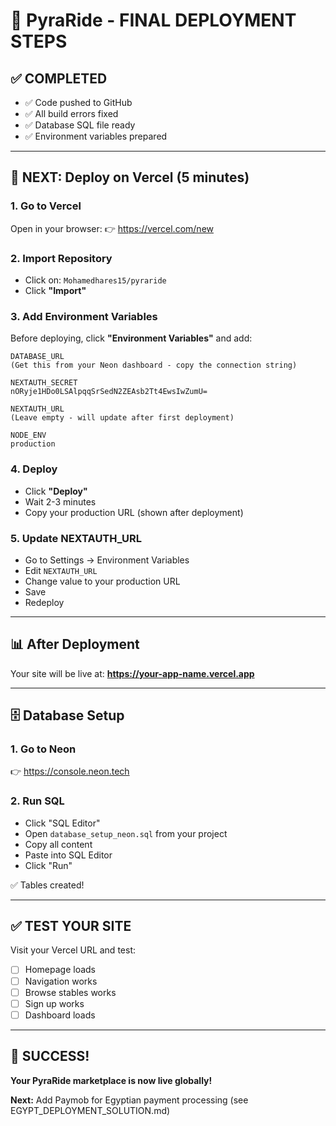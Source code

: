 # 🎉 PyraRide - FINAL DEPLOYMENT STEPS

## ✅ COMPLETED
- ✅ Code pushed to GitHub
- ✅ All build errors fixed
- ✅ Database SQL file ready
- ✅ Environment variables prepared

---

## 🚀 NEXT: Deploy on Vercel (5 minutes)

### **1. Go to Vercel**
Open in your browser:
👉 https://vercel.com/new

### **2. Import Repository**
- Click on: `Mohamedhares15/pyraride`
- Click **"Import"**

### **3. Add Environment Variables**
Before deploying, click **"Environment Variables"** and add:

```
DATABASE_URL
(Get this from your Neon dashboard - copy the connection string)

NEXTAUTH_SECRET
nORyje1HDo0LSAlpqqSrSedN2ZEAsb2Tt4EwsIwZumU=

NEXTAUTH_URL
(Leave empty - will update after first deployment)

NODE_ENV
production
```

### **4. Deploy**
- Click **"Deploy"**
- Wait 2-3 minutes
- Copy your production URL (shown after deployment)

### **5. Update NEXTAUTH_URL**
- Go to Settings → Environment Variables
- Edit `NEXTAUTH_URL`
- Change value to your production URL
- Save
- Redeploy

---

## 📊 After Deployment

Your site will be live at:
**https://your-app-name.vercel.app**

---

## 🗄️ Database Setup

### **1. Go to Neon**
👉 https://console.neon.tech

### **2. Run SQL**
- Click "SQL Editor"
- Open `database_setup_neon.sql` from your project
- Copy all content
- Paste into SQL Editor
- Click "Run"

✅ Tables created!

---

## ✅ TEST YOUR SITE

Visit your Vercel URL and test:
- [ ] Homepage loads
- [ ] Navigation works
- [ ] Browse stables works
- [ ] Sign up works
- [ ] Dashboard loads

---

## 🎊 SUCCESS!

**Your PyraRide marketplace is now live globally!**

**Next:** Add Paymob for Egyptian payment processing (see EGYPT_DEPLOYMENT_SOLUTION.md)


